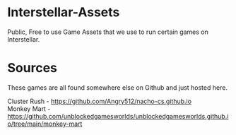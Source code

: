 # Interstellar-Assets
Public, Free to use Game Assets that we use to run certain games on Interstellar.

# Sources
These games are all found somewhere else on Github and just hosted here.

Cluster Rush - https://github.com/Angry512/nacho-cs.github.io  
Monkey Mart - https://github.com/unblockedgamesworlds/unblockedgamesworlds.github.io/tree/main/monkey-mart
